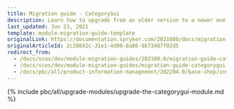 ```yaml
---
title: Migration guide - CategoryGui
description: Learn how to upgrade from an older version to a newer one of the CategoryGui module within your Spryker based project.
last_updated: Jun 23, 2021
template: module-migration-guide-template
originalLink: https://documentation.spryker.com/2021080/docs/migration-guide-categorygui
originalArticleId: 2c38692c-31e1-4d90-8a86-9b73487f02d5
redirect_from:
  - /docs/scos/dev/module-migration-guides/202108.0/migration-guide-categorygui.html
  - /docs/scos/dev/module-migration-guides/migration-guide-categorygui.html
  - /docs/pbc/all/product-information-management/202204.0/base-shop/install-and-upgrade/upgrade-modules/upgrade-the-categorygui-module.html
---
```

{% include pbc/all/upgrade-modules/upgrade-the-categorygui-module.md %} <!-- To edit, see /_includes/pbc/all/upgrade-modules/upgrade-the-categorygui-module.md -->
